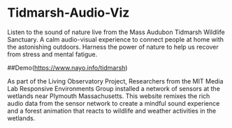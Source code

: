 # Tidmarsh-Audio-Viz
 
Listen to the sound of nature live from the Mass Audubon Tidmarsh Wildlife Sanctuary. A calm audio-visual experience to connect people at home with the astonishing outdoors. Harness the power of nature to help us recover from stress and mental fatigue. 

##Demo(https://www.nayo.info/tidmarsh)

As part of the Living Observatory Project, Researchers from the MIT Media Lab Responsive Environments Group installed a network of sensors at the wetlands near Plymouth Massachusetts. This website remixes the rich audio data from the sensor network to create a mindful sound experience and a forest animation that reacts to wildlife and weather activities in the wetlands.

